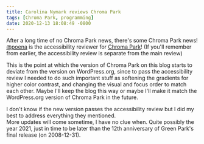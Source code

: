 ```yaml
---
title: Carolina Nymark reviews Chroma Park
tags: [Chroma Park, programming]
date: 2020-12-13 18:08:49 -0800
---
```

After a long time of no Chroma Park news, there's some Chroma Park news!  
[@poena](https://profiles.wordpress.org/poena/) is the accessibility reviewer for [Chroma Park](/2020/10/24/chroma-park/)! (If you'll remember from earlier, the accessibility review is separate from the main review)

This is the point at which the version of Chroma Park on this blog starts to deviate from the version on WordPress.org, since to pass the accessibility review I needed to do such important stuff as softening the gradients for higher color contrast, and changing the visual and focus order to match each other. Maybe I'll keep the blog this way or maybe I'll make it match the WordPress.org version of Chroma Park in the future.

I don't know if the new version passes the accessibility review but I did my best to address everything they mentioned.  
More updates will come sometime, I have no clue when. Quite possibly the year 2021, just in time to be later than the 12th anniversary of Green Park's final release (on 2008-12-31).
